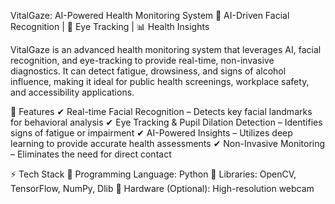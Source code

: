 VitalGaze: AI-Powered Health Monitoring System
🔬 AI-Driven Facial Recognition | 🎯 Eye Tracking | 📊 Health Insights

VitalGaze is an advanced health monitoring system that leverages AI, facial recognition, and eye-tracking to provide real-time, non-invasive diagnostics. It can detect fatigue, drowsiness, and signs of alcohol influence, making it ideal for public health screenings, workplace safety, and accessibility applications.

🚀 Features
✔ Real-time Facial Recognition – Detects key facial landmarks for behavioral analysis
✔ Eye Tracking & Pupil Dilation Detection – Identifies signs of fatigue or impairment
✔ AI-Powered Insights – Utilizes deep learning to provide accurate health assessments
✔ Non-Invasive Monitoring – Eliminates the need for direct contact

⚡ Tech Stack
🔹 Programming Language: Python
🔹 Libraries: OpenCV, TensorFlow, NumPy, Dlib
🔹 Hardware (Optional): High-resolution webcam

